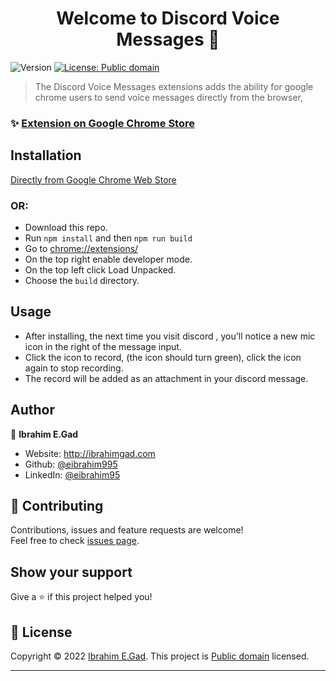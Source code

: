

<h1 align="center">Welcome to Discord Voice Messages 👋</h1>
<p>
  <img alt="Version" src="https://img.shields.io/badge/version-0.1.1-blue.svg?cacheSeconds=2592000" />
  <a href="https://creativecommons.org/share-your-work/public-domain/" target="_blank">
    <img alt="License: Public domain" src="https://img.shields.io/badge/License-Public domain-yellow.svg" />
  </a>
</p>

> The Discord Voice Messages extensions adds the ability for google chrome users to send voice messages directly from the browser,

### ✨ [Extension on Google Chrome Store](https://chrome.google.com/webstore/detail/discord-voice-messages/emfegmjcadbmdcmdecepfkmhnenpnfip)


## Installation

[Directly from Google Chrome Web Store](https://chrome.google.com/webstore/detail/discord-voice-messages/emfegmjcadbmdcmdecepfkmhnenpnfip)
### OR:
- Download this repo.
- Run `npm install` and then `npm run build`
- Go to [chrome://extensions/](chrome://extensions/)
- On the top right enable developer mode.
- On the top left click Load Unpacked.
- Choose the `build` directory.

## Usage
- After installing, the next time you visit discord , you'll notice a new mic icon in the right of the message input.
- Click the icon to record, (the icon should turn green), click the icon again to stop recording.
- The record will be added as an attachment in your discord message.

## Author

👤 **Ibrahim E.Gad**

* Website: http://ibrahimgad.com
* Github: [@eibrahim995](https://github.com/eibrahim995)
* LinkedIn: [@eibrahim95](https://linkedin.com/in/eibrahim95)

## 🤝 Contributing

Contributions, issues and feature requests are welcome!<br />Feel free to check [issues page](https://github.com/eibrahim995/discord-voice-messages/issues).

## Show your support

Give a ⭐️ if this project helped you!

## 📝 License

Copyright © 2022 [Ibrahim E.Gad](https://github.com/eibrahim995). This project is [Public domain](https://creativecommons.org/share-your-work/public-domain/) licensed.

***
